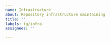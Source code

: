 ```yaml
---
name: Infrastructure
about: Repository infrastructure maintaining
title: ''
labels: tg/infra
assignees: ''

---
```


<!--
First, add an action tag (act/*).

Then write edit summary and purpose here.
-->
